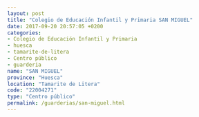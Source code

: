 ```yaml
---
layout: post
title: "Colegio de Educación Infantil y Primaria SAN MIGUEL"
date: 2017-09-20 20:57:05 +0200
categories:
- Colegio de Educación Infantil y Primaria
- huesca
- tamarite-de-litera
- Centro público
- guarderia
name: "SAN MIGUEL"
province: "Huesca"
location: "Tamarite de Litera"
code: "22004271"
type: "Centro público"
permalink: /guarderias/san-miguel.html
---
```

